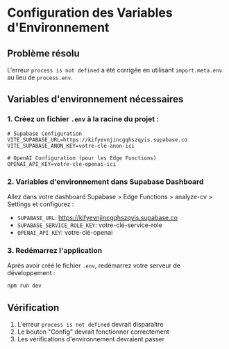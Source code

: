 # Configuration des Variables d'Environnement

## Problème résolu
L'erreur `process is not defined` a été corrigée en utilisant `import.meta.env` au lieu de `process.env`.

## Variables d'environnement nécessaires

### 1. Créez un fichier `.env` à la racine du projet :

```env
# Supabase Configuration
VITE_SUPABASE_URL=https://kifyevnjincgqhszqyis.supabase.co
VITE_SUPABASE_ANON_KEY=votre-clé-anon-ici

# OpenAI Configuration (pour les Edge Functions)
OPENAI_API_KEY=votre-clé-openai-ici
```

### 2. Variables d'environnement dans Supabase Dashboard

Allez dans votre dashboard Supabase > Edge Functions > analyze-cv > Settings et configurez :

- `SUPABASE_URL`: https://kifyevnjincgqhszqyis.supabase.co
- `SUPABASE_SERVICE_ROLE_KEY`: votre-clé-service-role
- `OPENAI_API_KEY`: votre-clé-openai

### 3. Redémarrez l'application

Après avoir créé le fichier `.env`, redémarrez votre serveur de développement :

```bash
npm run dev
```

## Vérification

1. L'erreur `process is not defined` devrait disparaître
2. Le bouton "Config" devrait fonctionner correctement
3. Les vérifications d'environnement devraient passer 